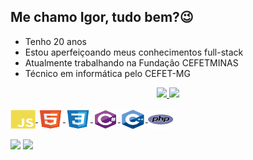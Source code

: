 ## Me chamo Igor, tudo bem?😉
  - Tenho 20 anos
  - Estou aperfeiçoando meus conhecimentos full-stack 
  - Atualmente trabalhando na Fundação CEFETMINAS
  - Técnico em informática pelo CEFET-MG

<div align="center">
  <a href="https://github.com/IgorMarcal" >
  <img height="150em" src="https://github-readme-stats-sigma-five.vercel.app/api?username=IgorMarcal&show_icons=true&theme=dracula&include_all_commits=true&count_private=true" />
  <img height="150em" src="https://github-readme-stats-sigma-five.vercel.app/api/top-langs/?username=IgorMarcal&layout=compact&langs_count=7&theme=dracula" />
</div>
  
 <div style="display: inline_block" align:"center"><br>
  <img align="center" alt="Igor-Js" height="30" width="40" src="https://raw.githubusercontent.com/devicons/devicon/master/icons/javascript/javascript-plain.svg"/>
  <img align="center" alt="Igor-HTML" height="30" width="40" src="https://raw.githubusercontent.com/devicons/devicon/master/icons/html5/html5-original.svg" />
  <img align="center" alt="Igor-CSS" height="30" width="40" src="https://raw.githubusercontent.com/devicons/devicon/master/icons/css3/css3-original.svg" />
  <img align="center" alt="Igor-Cshap" height="30" width="40" src="https://raw.githubusercontent.com/devicons/devicon/master/icons/csharp/csharp-original.svg" />
  <img align="center" alt="Igor-Cpp" height="30" width="40" src="https://raw.githubusercontent.com/devicons/devicon/master/icons/cplusplus/cplusplus-original.svg" />
  <img align="center" alt="Igor-php" height="30" width="40" src="https://raw.githubusercontent.com/devicons/devicon/master/icons/php/php-original.svg" />

  

 </div>
  <br>
 <div> 
  <a href = "mailto:igor502.ig@gmail.com"><img src="https://img.shields.io/badge/-Gmail-%23333?style=for-the-badge&logo=gmail&logoColor=white" target="_blank"></a>
  <a href="https://www.linkedin.com/in/igormarcalalmeida" target="_blank"><img src="https://img.shields.io/badge/-LinkedIn-%230077B5?style=for-the-badge&logo=linkedin&logoColor=white" target="_blank"></a> 

</div>
